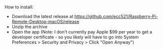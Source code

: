 How to install:
- Download the latest release at https://github.com/ecc521/Raspberry-Pi-Remote-Desktop-macOS/release
- Unzip the archive
- Open the app (Note: I don't currently pay Apple $99 per year to get a developer certificate - so you likely will have to go into System Preferences > Security and Privacy > Click "Open Anyway")
